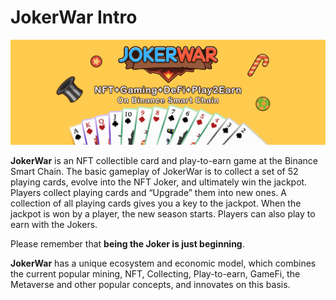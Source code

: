 # JokerWar Intro

![](.gitbook/assets/banner.png)

**JokerWar** is an NFT collectible card and play-to-earn game at the Binance Smart Chain. The basic gameplay of JokerWar is to collect a set of 52 playing cards, evolve into the NFT Joker, and ultimately win the jackpot. Players collect playing cards and “Upgrade” them into new ones. A collection of all playing cards gives you a key to the jackpot. When the jackpot is won by a player, the new season starts. Players can also play to earn with the Jokers. 

Please remember that **being the Joker is just beginning**.

**JokerWar** has a unique ecosystem and economic model, which combines the current popular mining, NFT, Collecting, Play-to-earn, GameFi, the Metaverse and other popular concepts, and innovates on this basis.

​

### 

